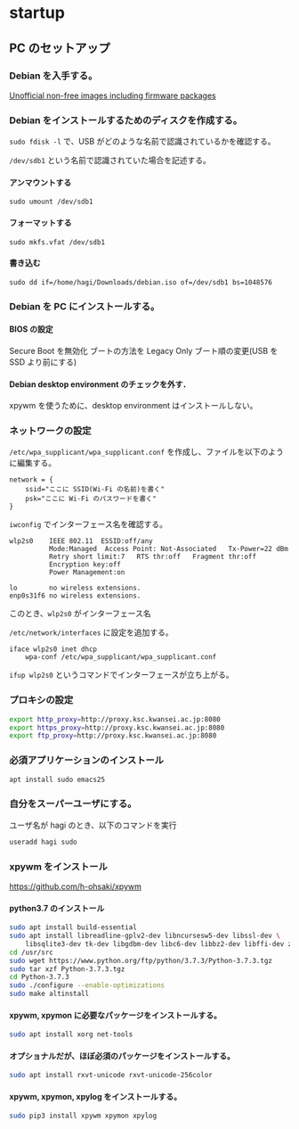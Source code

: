 # startup

## PC のセットアップ

### Debian を入手する。

[Unofficial non-free images including firmware packages](http://cdimage.debian.org/cdimage/unofficial/non-free/cd-including-firmware/)

### Debian をインストールするためのディスクを作成する。

`sudo fdisk -l` で、USB がどのような名前で認識されているかを確認する。

`/dev/sdb1` という名前で認識されていた場合を記述する。

#### アンマウントする

`sudo umount /dev/sdb1`

#### フォーマットする

`sudo mkfs.vfat /dev/sdb1`

#### 書き込む

`sudo dd if=/home/hagi/Downloads/debian.iso of=/dev/sdb1 bs=1048576`

### Debian を PC にインストールする。

#### BIOS の設定

Secure Boot を無効化
ブートの方法を Legacy Only
ブート順の変更(USB を SSD より前にする)

#### Debian desktop environment のチェックを外す．

xpywm を使うために、desktop environment はインストールしない。

### ネットワークの設定

`/etc/wpa_supplicant/wpa_supplicant.conf` を作成し、ファイルを以下のように編集する。

```
network = {
    ssid="ここに SSID(Wi-Fi の名前)を書く"
    psk="ここに Wi-Fi のパスワードを書く"
}
```

`iwconfig` でインターフェース名を確認する。

```
wlp2s0    IEEE 802.11  ESSID:off/any
          Mode:Managed  Access Point: Not-Associated   Tx-Power=22 dBm
          Retry short limit:7   RTS thr:off   Fragment thr:off
          Encryption key:off
          Power Management:on

lo        no wireless extensions.
enp0s31f6 no wireless extensions.
```

このとき、`wlp2s0` がインターフェース名

`/etc/network/interfaces` に設定を追加する。

```
iface wlp2s0 inet dhcp
	wpa-conf /etc/wpa_supplicant/wpa_supplicant.conf
```

`ifup wlp2s0` というコマンドでインターフェースが立ち上がる。

### プロキシの設定
```bash
export http_proxy=http://proxy.ksc.kwansei.ac.jp:8080
export https_proxy=http://proxy.ksc.kwansei.ac.jp:8080
export ftp_proxy=http://proxy.ksc.kwansei.ac.jp:8080
```

### 必須アプリケーションのインストール

```bash
apt install sudo emacs25
```

### 自分をスーパーユーザにする。

ユーザ名が hagi のとき、以下のコマンドを実行

```bash
useradd hagi sudo
```

### xpywm をインストール

https://github.com/h-ohsaki/xpywm

#### python3.7 のインストール

```bash
sudo apt install build-essential
sudo apt install libreadline-gplv2-dev libncursesw5-dev libssl-dev \
    libsqlite3-dev tk-dev libgdbm-dev libc6-dev libbz2-dev libffi-dev zlib1g-dev
cd /usr/src
sudo wget https://www.python.org/ftp/python/3.7.3/Python-3.7.3.tgz
sudo tar xzf Python-3.7.3.tgz
cd Python-3.7.3
sudo ./configure --enable-optimizations
sudo make altinstall
```

#### xpywm, xpymon に必要なパッケージをインストールする。

```bash
sudo apt install xorg net-tools
```

#### オプショナルだが、ほぼ必須のパッケージをインストールする。

```bash
sudo apt install rxvt-unicode rxvt-unicode-256color
```

#### xpywm, xpymon, xpylog をインストールする。

```bash
sudo pip3 install xpywm xpymon xpylog
```
